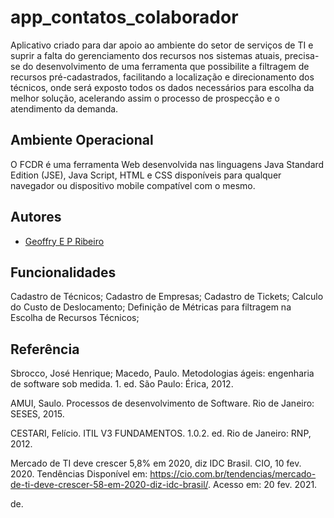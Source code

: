 # app_contatos_colaborador

Aplicativo criado para dar apoio ao ambiente do setor de serviços de TI e suprir a falta do gerenciamento dos recursos nos sistemas atuais, precisa-se do desenvolvimento de uma ferramenta que possibilite a filtragem de recursos pré-cadastrados, facilitando a localização e direcionamento dos técnicos, onde será exposto todos os dados necessários para escolha da melhor solução, acelerando assim o processo de prospecção e o atendimento da demanda.      

## Ambiente Operacional 

O FCDR é uma ferramenta Web desenvolvida nas linguagens Java Standard Edition (JSE), Java Script, HTML e CSS disponíveis para qualquer navegador ou dispositivo mobile compatível com o mesmo.

## Autores

- [Geoffry E P Ribeiro](https://www.github.com/geoffryedley)


## Funcionalidades

Cadastro de Técnicos; 
Cadastro de Empresas; 
Cadastro de Tickets; 
Calculo do Custo de Deslocamento; 
Definição de Métricas para filtragem na Escolha de Recursos Técnicos; 


## Referência

Sbrocco, José Henrique; Macedo, Paulo. Metodologias ágeis: engenharia de software sob medida. 1. ed. São Paulo: Érica, 2012.

AMUI, Saulo. Processos de desenvolvimento de Software. Rio de Janeiro: SESES, 2015.

CESTARI, Felício. ITIL V3 FUNDAMENTOS. 1.0.2. ed. Rio de Janeiro: RNP, 2012.

Mercado de TI deve crescer 5,8% em 2020, diz IDC Brasil. CIO, 10 fev. 2020. Tendências Disponível em: <https://cio.com.br/tendencias/mercado-de-ti-deve-crescer-58-em-2020-diz-idc-brasil/>. Acesso em: 20 fev. 2021.

de.
